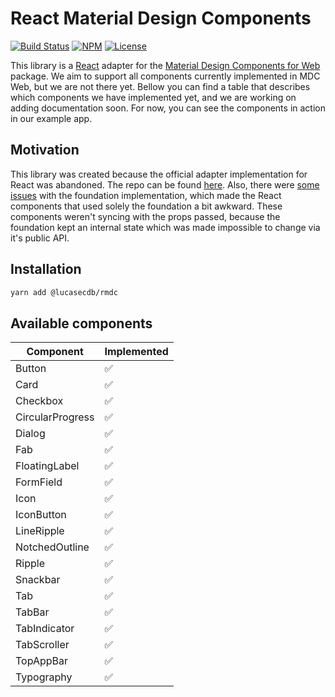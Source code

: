 # React Material Design Components

[![Build Status](https://img.shields.io/travis/com/lucasecdb/rmdc/master?style=flat-square)](https://travis-ci.com/lucasecdb/rmdc)
[![NPM](https://img.shields.io/npm/v/@lucasecdb/rmdc?style=flat-square)](https://www.npmjs.com/package/@lucasecdb/rmdc)
[![License](https://img.shields.io/github/license/lucasecdb/rmdc?style=flat-square)](https://github.com/lucasecdb/rmdc/blob/master/LICENSE)

This library is a [React](https://reactjs.org) adapter for the [Material Design Components for Web](https://github.com/material-components/material-components-web) package.
We aim to support all components currently implemented in MDC Web, but we are not there yet. Bellow you can find a table
that describes which components we have implemented yet, and we are working on adding documentation soon. For now, you can
see the components in action in our example app.

## Motivation

This library was created because the official adapter implementation for React was abandoned. The repo can be found [here](https://github.com/material-components/material-components-web-react).
Also, there were [some issues](https://github.com/material-components/material-components-web/issues/4357) with the foundation
implementation, which made the React components that used solely the foundation a bit awkward. These components weren't syncing
with the props passed, because the foundation kept an internal state which was made impossible to change via it's public API.

## Installation

```sh
yarn add @lucasecdb/rmdc
```

## Available components

| Component | Implemented |
| --- | --- |
| Button | ✅ |
| Card | ✅ |
| Checkbox | ✅ |
| CircularProgress | ✅ |
| Dialog | ✅ |
| Fab | ✅ |
| FloatingLabel | ✅ |
| FormField | ✅ |
| Icon | ✅ |
| IconButton | ✅ |
| LineRipple | ✅ |
| NotchedOutline | ✅ |
| Ripple | ✅ |
| Snackbar | ✅ |
| Tab | ✅ |
| TabBar | ✅ |
| TabIndicator | ✅ |
| TabScroller | ✅ |
| TopAppBar | ✅ |
| Typography | ✅ |
